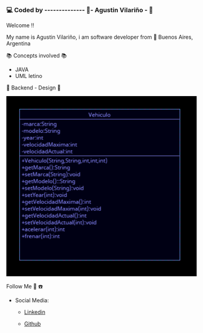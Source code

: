 ### :computer: Coded by -------------- :saxophone:- Agustin Vilariño - :saxophone:

Welcome !!

My name is Agustin Vilariño, i am software developer from  📌  Buenos Aires, Argentina 

📚  Concepts involved  📚

-   JAVA
-   UML letino


📐  Backend - Design  📐

![Screenshot](https://raw.githubusercontent.com/avilarino/backend-java-vehiculo/master/images/vehiculo-uml.png)



Follow Me  🙌  ☎️

-   Social Media:
    -   [Linkedin](https://www.linkedin.com/in/agust%C3%ADn-vilari%C3%B1o-17914564/)
        
    -   [Github](https://github.com/avilarino)
